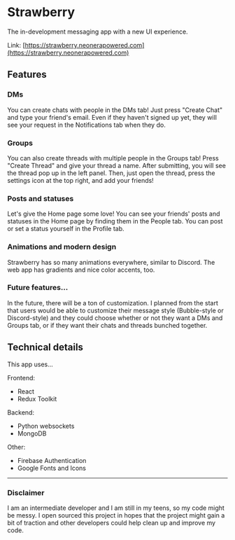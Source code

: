 # Strawberry

The in-development messaging app with a new UI experience.

Link: [https://strawberry.neonerapowered.com](https://strawberry.neonerapowered.com)

## Features

### DMs
You can create chats with people in the DMs tab! Just press "Create Chat" and type your friend's email. Even if they haven't signed up yet, they will see your request in the Notifications tab when they do.

### Groups
You can also create threads with multiple people in the Groups tab! Press "Create Thread" and give your thread a name. After submitting, you will see the thread pop up in the left panel. Then, just open the thread, press the settings icon at the top right, and add your friends!

### Posts and statuses
Let's give the Home page some love! You can see your friends' posts and statuses in the Home page by finding them in the People tab. You can post or set a status yourself in the Profile tab.

### Animations and modern design
Strawberry has so many animations everywhere, similar to Discord. The web app has gradients and nice color accents, too.

### Future features...
In the future, there will be a ton of customization. I planned from the start that users would be able to customize their message style (Bubble-style or Discord-style) and they could choose whether or not they want a DMs and Groups tab, or if they want their chats and threads bunched together.

## Technical details
This app uses...

Frontend:
* React
* Redux Toolkit

Backend:
* Python websockets
* MongoDB

Other:
* Firebase Authentication
* Google Fonts and Icons

---

### Disclaimer

I am an intermediate developer and I am still in my teens, so my code might be messy. I open sourced this project in hopes that the project might gain a bit of traction and other developers could help clean up and improve my code.
